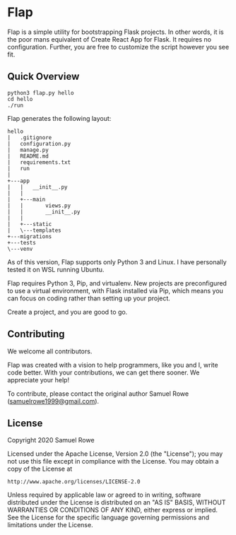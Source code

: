 # Flap

Flap is a simple utility for bootstrapping Flask projects. In other words, it
is the poor mans equivalent of Create React App for Flask. It requires no
configuration. Further, you are free to customize the script however you see fit.

## Quick Overview

```
python3 flap.py hello
cd hello
./run
```

Flap generates the following layout:
```
hello
|   .gitignore
|   configuration.py
|   manage.py
|   README.md
|   requirements.txt
|   run
|   
+---app
|   |   __init__.py
|   |   
|   +---main
|   |       views.py
|   |       __init__.py
|   |       
|   +---static
|   \---templates
+---migrations
+---tests
\---venv
```

As of this version, Flap supports only Python 3 and Linux. I have personally
tested it on WSL running Ubuntu.

Flap requires Python 3, Pip, and virtualenv. New projects are preconfigured
to use a virtual environment, with Flask installed via Pip, which means you can
focus on coding rather than setting up your project.

Create a project, and you are good to go.

## Contributing

We welcome all contributors.

Flap was created with a vision to help programmers, like you and I, write code
better. With your contributions, we can get there sooner. We appreciate your help!

To contribute, please contact the original author Samuel Rowe (<samuelrowe1999@gmail.com>).

## License

Copyright 2020 Samuel Rowe

Licensed under the Apache License, Version 2.0 (the "License");
you may not use this file except in compliance with the License.
You may obtain a copy of the License at

    http://www.apache.org/licenses/LICENSE-2.0

Unless required by applicable law or agreed to in writing, software
distributed under the License is distributed on an "AS IS" BASIS,
WITHOUT WARRANTIES OR CONDITIONS OF ANY KIND, either express or implied.
See the License for the specific language governing permissions and
limitations under the License.
